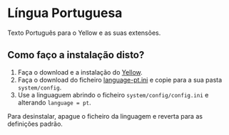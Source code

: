 Língua Portuguesa
=================
Texto Português para o Yellow e as suas extensões.

Como faço a instalação disto?
-----------------------------
1. Faça o download e a instalação do [Yellow](https://github.com/markseu/yellowcms/).  
2. Faça o download do ficheiro [language-pt.ini](language-pt.ini?raw=true) e copie para a sua pasta `system/config`.  
3. Use a linguaguem abrindo o ficheiro `system/config/config.ini` e alterando `language = pt`.

Para desinstalar, apague o ficheiro da linguagem e reverta para as definições padrão.